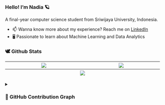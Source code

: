 ### Hello! I’m Nadia 🪐

A final-year computer science student from Sriwijaya University, Indonesia</b>. 
- 📫 Wanna know more about my experience? Reach me on  <a href="https://www.linkedin.com/in/nadiarizkyhairunnisa/" target="_blank">LinkedIn</a>
- 🖥️ Passionate to learn about Machine Learning and Data Analytics


<h3>🕊 Github Stats</h3>
<table>
  <thead>
    <tr>
      <th width="500px">
            <img align="center" src="https://github-readme-stats-git-masterrstaa-rickstaa.vercel.app/api?username=nadiarizkyhairunnisa&show_icons=true&include_all_commits=true&count_private=true&hide=stars&theme=calm" />    
      </th>
      <th width="500px">
          <img align="center" src="https://github-readme-stats-git-masterrstaa-rickstaa.vercel.app/api/top-langs?username=nadiarizkyhairunnisa&langs_count=6&layout=compact&count_private=true&theme=calm" />
      </th>
    </tr>
    <tr>
       <th colspan="2">
        <img align="center" src="https://github-readme-streak-stats.herokuapp.com?user=nadiarizkyhairunnisa&theme=deuteranopia-friendly-theme&background=373F51&stroke=D8A14A&ring=DF7A5F&fire=DF7A5F&currStreakLabel=EACEB2&currStreakNum=D8A14A&sideNums=D8A14A&sideLabels=EACEB2&dates=EACEB2&border=EAEAEA" />
       </th>
    </tr>
  </thead>
</table>
<details> 
  <summary> <h3> 💫 GitHub Contribution Graph </h3> </summary>
  <img align = "center" src="https://github-readme-activity-graph.cyclic.app/graph?username=nadiarizkyhairunnisa&bg_color=373F51&color=DF7A5F&line=EACEB2&point=D8A14A&border=EAEAEA)](https://github.com/nadiarizkyhairunnisa)"/>
</details>

<!-- Updated on January 1st 2022 --!>
 


<!--
**nadiarizkyhairunnisa/nadiarizkyhairunnisa** is a ✨ _special_ ✨ repository because its `README.md` (this file) appears on your GitHub profile.

Here are some ideas to get you started:

- 🔭 I’m currently working on ...
- 🌱 I’m currently learning ...
- 👯 I’m looking to collaborate on ...
- 🤔 I’m looking for help with ...
- 💬 Ask me about ...
- 📫 How to reach me: ...
- 😄 Pronouns: ...
- ⚡ Fun fact: ...
-->

